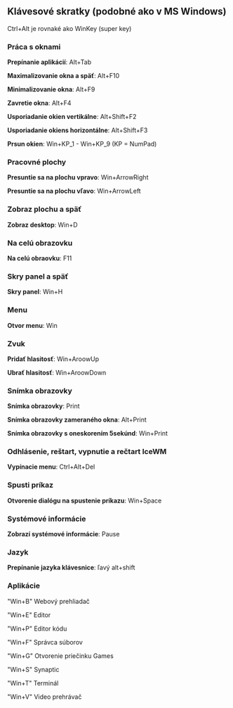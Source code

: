 ## Klávesové skratky (podobné ako v MS Windows)

Ctrl+Alt je rovnaké ako WinKey (super key)

### Práca s oknami

**Prepínanie aplikácií**: Alt+Tab

**Maximalizovanie okna a späť**: Alt+F10

**Minimalizovanie okna**: Alt+F9

**Zavretie okna**: Alt+F4

**Usporiadanie okien vertikálne**: Alt+Shift+F2

**Usporiadanie okiens horizontálne**: Alt+Shift+F3

**Prsun okien**: Win+KP_1 - Win+KP_9 (KP = NumPad) 

### Pracovné plochy

**Presuntie sa na plochu vpravo**: Win+ArrowRight

**Presuntie sa na plochu vľavo**: Win+ArrowLeft

### Zobraz plochu a späť

**Zobraz desktop**: Win+D

### Na celú obrazovku

**Na celú obraovku**: F11

### Skry panel a späť

**Skry panel**: Win+H

### Menu

**Otvor menu**: Win

### Zvuk

**Pridať hlasitosť**: Win+AroowUp

**Ubrať hlasitosť**: Win+AroowDown

### Snímka obrazovky

**Snímka obrazovky**: Print

**Snímka obrazovky zameraného okna**: Alt+Print

**Snímka obrazovky s oneskorením 5sekúnd**: Win+Print

### Odhlásenie, reštart, vypnutie a rečtart IceWM

**Vypínacie menu**: Ctrl+Alt+Del

### Spusti príkaz

**Otvorenie dialógu na spustenie príkazu**: Win+Space

### Systémové informácie

**Zobrazí systémové informácie**: Pause

### Jazyk

**Prepínanie jazyka klávesnice**: ľavý alt+shift

### Aplikácie

"Win+B"		Webový prehliadač

"Win+E"		Editor

"Win+P"		Editor kódu

"Win+F"		Správca súborov

"Win+G"    Otvorenie priečinku Games

"Win+S"		Synaptic

"Win+T"		Terminál

"Win+V"    Video prehrávač
